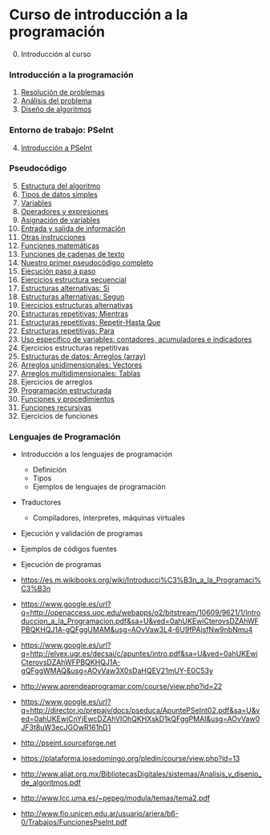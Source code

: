 # Curso de introducción a la programación

0. Introducción al curso

### Introducción a la programación

1. [Resolución de problemas](curso/u1)
2. [Análisis del problema](curso/u2)
3. [Diseño de algoritmos](curso/u3)

### Entorno de trabajo: PSeInt

4. [Introducción a PSeInt](curso/u4)

### Pseudocódigo

5. [Estructura del algoritmo](curso/u5)
6. [Tipos de datos simples](curso/u6)
7. [Variables](curso/u7)
8. [Operadores y expresiones](curso/u8)
9. [Asignación de variables](curso/u9)
10. [Entrada y salida de información](curso/u10)
11. [Otras instrucciones](curso/u11)
12. [Funciones matemáticas](curso/u12)
13. [Funciones de cadenas de texto](curso/u13)
14. [Nuestro primer pseudocódigo completo](curso/u14)
15. [Ejecución paso a paso](curso/u15)
16. [Ejercicios estructura secuencial](curso/u16)
17. [Estructuras alternativas: Si](curso/u17)
18. [Estructuras alternativas: Segun](curso/u18)
19. [Ejercicios estructuras alternativas](curso/u19)
20. [Estructuras repetitivas: Mientras](curso/u20)
21. [Estructuras repetitivas: Repetir-Hasta Que](curso/u21)
22. [Estructuras repetitivas: Para](curso/u22)
23. [Uso específico de variables: contadores, acumuladores e indicadores](curso/u23)
24. Ejercicios estructuras repetitivas
25. [Estructuras de datos: Arreglos (array)](curso/u25)
26. [Arreglos unidimensionales: Vectores](curso/u26)
27. [Arreglos multidimensionales: Tablas](curso/u27)
28. Ejercicios de arreglos
29. [Programación estructurada](curso/u29)
30. [Funciones y procedimientos](curso/u30)
31. [Funciones recursivas](curso/u31)
32. Ejercicios de funciones

### Lenguajes de Programación

* Introducción a los lenguajes de programación
	* Definición
	* Tipos
	* Ejemplos de lenguajes de programación
* Traductores
	* Compiladores, interpretes, máquinas virtuales
* Ejecución y validación de programas
* Ejemplos de códigos fuentes
* Ejecución de programas


* https://es.m.wikibooks.org/wiki/Introducci%C3%B3n_a_la_Programaci%C3%B3n
* https://www.google.es/url?q=http://openaccess.uoc.edu/webapps/o2/bitstream/10609/9621/1/Introduccion_a_la_Programacion.pdf&sa=U&ved=0ahUKEwiCterovsDZAhWFPBQKHQJ1A-gQFggUMAM&usg=AOvVaw3L4-6U9fPAjsfNw9nbNmu4
* https://www.google.es/url?q=http://elvex.ugr.es/decsai/c/apuntes/intro.pdf&sa=U&ved=0ahUKEwiCterovsDZAhWFPBQKHQJ1A-gQFggWMAQ&usg=AOvVaw3X0sDaHQEV21mUY-E0C53y
* http://www.aprendeaprogramar.com/course/view.php?id=22
* https://www.google.es/url?q=http://director.io/prepajv/docs/pseduca/ApuntePSeInt02.pdf&sa=U&ved=0ahUKEwjCnYjEwcDZAhVIOhQKHXskD1kQFggPMAI&usg=AOvVaw0JF3t8uW3ecJGOwR161hD1
* http://pseint.sourceforge.net
* https://plataforma.josedomingo.org/pledin/course/view.php?id=13
* http://www.aliat.org.mx/BibliotecasDigitales/sistemas/Analisis_y_disenio_de_algoritmos.pdf
* http://www.lcc.uma.es/~pepeg/modula/temas/tema2.pdf
* http://www.fio.unicen.edu.ar/usuario/ariera/b6-0/Trabajos/FuncionesPseInt.pdf
